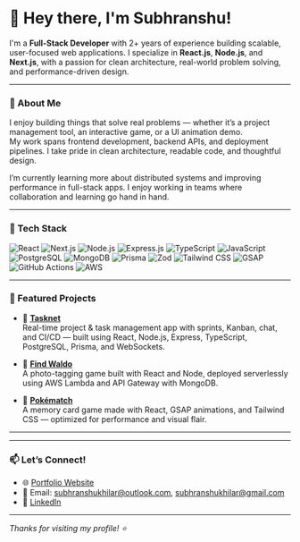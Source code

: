 # 👋 Hey there, I'm Subhranshu!

I'm a **Full-Stack Developer** with 2+ years of experience building scalable, user-focused web applications. I specialize in **React.js**, **Node.js**, and **Next.js**, with a passion for clean architecture, real-world problem solving, and performance-driven design.

---

### 🚀 About Me

I enjoy building things that solve real problems — whether it’s a project management tool, an interactive game, or a UI animation demo.  
My work spans frontend development, backend APIs, and deployment pipelines. I take pride in clean architecture, readable code, and thoughtful design.

I’m currently learning more about distributed systems and improving performance in full-stack apps. I enjoy working in teams where collaboration and learning go hand in hand.

---

### 🧰 Tech Stack

![React](https://img.shields.io/badge/-React-black?style=flat-square&logo=react)
![Next.js](https://img.shields.io/badge/-Next.js-black?style=flat-square&logo=next.js)
![Node.js](https://img.shields.io/badge/-Node.js-black?style=flat-square&logo=node.js)
![Express.js](https://img.shields.io/badge/-Express.js-black?style=flat-square&logo=express)
![TypeScript](https://img.shields.io/badge/-TypeScript-black?style=flat-square&logo=typescript)
![JavaScript](https://img.shields.io/badge/-JavaScript-black?style=flat-square&logo=javascript)
![PostgreSQL](https://img.shields.io/badge/-PostgreSQL-black?style=flat-square&logo=postgresql)
![MongoDB](https://img.shields.io/badge/-MongoDB-black?style=flat-square&logo=mongodb)
![Prisma](https://img.shields.io/badge/-Prisma-black?style=flat-square&logo=prisma)
![Zod](https://img.shields.io/badge/-Zod-black?style=flat-square&logo=zod)
![Tailwind CSS](https://img.shields.io/badge/-TailwindCSS-black?style=flat-square&logo=tailwind-css)
![GSAP](https://img.shields.io/badge/-GSAP-black?style=flat-square&logo=greensock)
![GitHub Actions](https://img.shields.io/badge/-GitHub_Actions-black?style=flat-square&logo=github-actions)
![AWS](https://img.shields.io/badge/-AWS-black?style=flat-square&logo=amazon-aws)

---

### 🧩 Featured Projects

- 🔹 **[Tasknet](https://tasknet.susekh.tech)**  
  Real-time project & task management app with sprints, Kanban, chat, and CI/CD — built using React, Node.js, Express, TypeScript, PostgreSQL, Prisma, and WebSockets.

- 🔹 **[Find Waldo](https://find-waldo.khilar.me)**  
  A photo-tagging game built with React and Node, deployed serverlessly using AWS Lambda and API Gateway with MongoDB.

- 🔹 **[Pokématch](https://codecircuit.khilar.me)**  
  A memory card game made with React, GSAP animations, and Tailwind CSS — optimized for performance and visual flair.

---
<!--
### 📈 GitHub Stats

<p align="center">
  <img src="https://github-readme-stats.vercel.app/api?username=susekh&show_icons=true&theme=tokyonight" width="48%" />
  <img src="https://github-readme-streak-stats.herokuapp.com/?user=susekh&theme=tokyonight" width="48%" />
</p>
-->
---

### 📫 Let’s Connect!

- 🌐 [Portfolio Website](https://portfolio.khilar.me)
- 📧 Email: subhranshukhilar@outlook.com, subhranshukhilar@gmail.com
- 💼 [LinkedIn](https://www.linkedin.com/in/subhranshu-sekhar-khilar-544a5b275/)

---

_Thanks for visiting my profile! ⭐_
